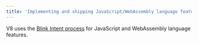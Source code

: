 ```yaml
---
title: 'Implementing and shipping JavaScript/WebAssembly language features'
---
```


V8 uses the [Blink Intent process](https://www.chromium.org/blink/launching-features) for JavaScript and WebAssembly language features.
